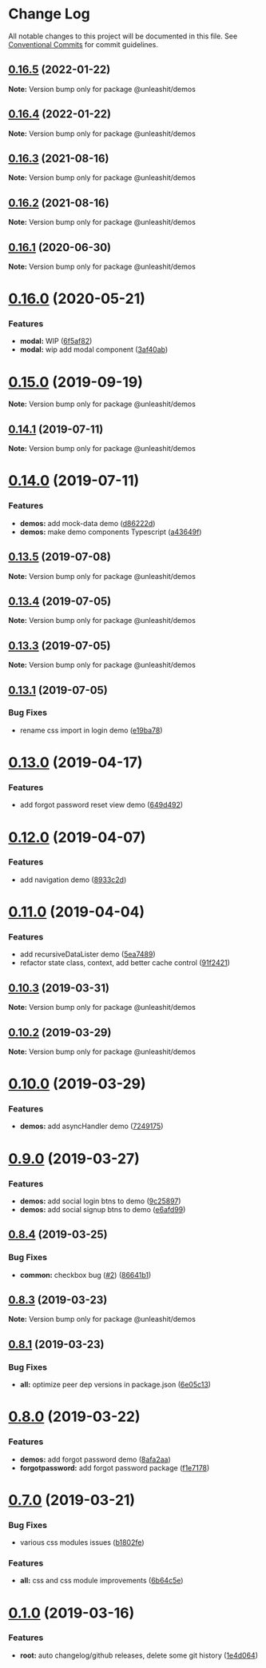 # Change Log

All notable changes to this project will be documented in this file.
See [Conventional Commits](https://conventionalcommits.org) for commit guidelines.

## [0.16.5](https://github.com/unleashit/npm-library/compare/@unleashit/demos@0.16.4...@unleashit/demos@0.16.5) (2022-01-22)

**Note:** Version bump only for package @unleashit/demos





## [0.16.4](https://github.com/unleashit/npm-library/compare/@unleashit/demos@0.16.3...@unleashit/demos@0.16.4) (2022-01-22)

**Note:** Version bump only for package @unleashit/demos





## [0.16.3](https://github.com/unleashit/npm-library/compare/@unleashit/demos@0.16.2...@unleashit/demos@0.16.3) (2021-08-16)

**Note:** Version bump only for package @unleashit/demos





## [0.16.2](https://github.com/unleashit/npm-library/compare/@unleashit/demos@0.16.1...@unleashit/demos@0.16.2) (2021-08-16)

**Note:** Version bump only for package @unleashit/demos





## [0.16.1](https://github.com/unleashit/npm-library/compare/@unleashit/demos@0.16.0...@unleashit/demos@0.16.1) (2020-06-30)

**Note:** Version bump only for package @unleashit/demos





# [0.16.0](https://github.com/unleashit/npm-library/compare/@unleashit/demos@0.15.0...@unleashit/demos@0.16.0) (2020-05-21)


### Features

* **modal:** WIP ([6f5af82](https://github.com/unleashit/npm-library/commit/6f5af82))
* **modal:** wip add modal component ([3af40ab](https://github.com/unleashit/npm-library/commit/3af40ab))





# [0.15.0](https://github.com/unleashit/npm-library/compare/@unleashit/demos@0.14.2...@unleashit/demos@0.15.0) (2019-09-19)

**Note:** Version bump only for package @unleashit/demos





## [0.14.1](https://github.com/unleashit/npm-library/compare/@unleashit/demos@0.14.0...@unleashit/demos@0.14.1) (2019-07-11)

**Note:** Version bump only for package @unleashit/demos





# [0.14.0](https://github.com/unleashit/npm-library/compare/@unleashit/demos@0.13.5...@unleashit/demos@0.14.0) (2019-07-11)


### Features

* **demos:** add mock-data demo ([d86222d](https://github.com/unleashit/npm-library/commit/d86222d))
* **demos:** make demo components Typescript ([a43649f](https://github.com/unleashit/npm-library/commit/a43649f))





## [0.13.5](https://github.com/unleashit/npm-library/compare/@unleashit/demos@0.13.4...@unleashit/demos@0.13.5) (2019-07-08)

**Note:** Version bump only for package @unleashit/demos





## [0.13.4](https://github.com/unleashit/npm-library/compare/@unleashit/demos@0.13.1...@unleashit/demos@0.13.4) (2019-07-05)

**Note:** Version bump only for package @unleashit/demos





## [0.13.3](https://github.com/unleashit/npm-library/compare/@unleashit/demos@0.13.1...@unleashit/demos@0.13.3) (2019-07-05)

**Note:** Version bump only for package @unleashit/demos





## [0.13.1](https://github.com/unleashit/npm-library/compare/@unleashit/demos@0.13.0...@unleashit/demos@0.13.1) (2019-07-05)


### Bug Fixes

* rename css import in login demo ([e19ba78](https://github.com/unleashit/npm-library/commit/e19ba78))





# [0.13.0](https://github.com/unleashit/npm-library/compare/@unleashit/demos@0.12.0...@unleashit/demos@0.13.0) (2019-04-17)


### Features

* add forgot password reset view demo ([649d492](https://github.com/unleashit/npm-library/commit/649d492))





# [0.12.0](https://github.com/unleashit/npm-library/compare/@unleashit/demos@0.11.0...@unleashit/demos@0.12.0) (2019-04-07)


### Features

* add navigation demo ([8933c2d](https://github.com/unleashit/npm-library/commit/8933c2d))





# [0.11.0](https://github.com/unleashit/npm-library/compare/@unleashit/demos@0.10.3...@unleashit/demos@0.11.0) (2019-04-04)


### Features

* add recursiveDataLister demo ([5ea7489](https://github.com/unleashit/npm-library/commit/5ea7489))
* refactor state class, context, add better cache control ([91f2421](https://github.com/unleashit/npm-library/commit/91f2421))





## [0.10.3](https://github.com/unleashit/npm-library/compare/@unleashit/demos@0.10.2...@unleashit/demos@0.10.3) (2019-03-31)

**Note:** Version bump only for package @unleashit/demos





## [0.10.2](https://github.com/unleashit/npm-library/compare/@unleashit/demos@0.10.0...@unleashit/demos@0.10.2) (2019-03-29)

**Note:** Version bump only for package @unleashit/demos





# [0.10.0](https://github.com/unleashit/npm-library/compare/@unleashit/demos@0.9.0...@unleashit/demos@0.10.0) (2019-03-29)


### Features

* **demos:** add asyncHandler demo ([7249175](https://github.com/unleashit/npm-library/commit/7249175))





# [0.9.0](https://github.com/unleashit/npm-library/compare/@unleashit/demos@0.8.4...@unleashit/demos@0.9.0) (2019-03-27)


### Features

* **demos:** add social login btns to demo ([9c25897](https://github.com/unleashit/npm-library/commit/9c25897))
* **demos:** add social signup btns to demo ([e6afd99](https://github.com/unleashit/npm-library/commit/e6afd99))





## [0.8.4](https://github.com/unleashit/npm-library/compare/@unleashit/demos@0.8.3...@unleashit/demos@0.8.4) (2019-03-25)


### Bug Fixes

* **common:** checkbox bug ([#2](https://github.com/unleashit/npm-library/issues/2)) ([86641b1](https://github.com/unleashit/npm-library/commit/86641b1))





## [0.8.3](https://github.com/unleashit/npm-library/compare/@unleashit/demos@0.8.1...@unleashit/demos@0.8.3) (2019-03-23)

**Note:** Version bump only for package @unleashit/demos





## [0.8.1](https://github.com/unleashit/npm-library/compare/@unleashit/demos@0.8.0...@unleashit/demos@0.8.1) (2019-03-23)


### Bug Fixes

* **all:** optimize peer dep versions in package.json ([6e05c13](https://github.com/unleashit/npm-library/commit/6e05c13))





# [0.8.0](https://github.com/unleashit/npm-library/compare/@unleashit/demos@0.7.0...@unleashit/demos@0.8.0) (2019-03-22)


### Features

* **demos:** add forgot password demo ([8afa2aa](https://github.com/unleashit/npm-library/commit/8afa2aa))
* **forgotpassword:** add forgot password package ([f1e7178](https://github.com/unleashit/npm-library/commit/f1e7178))





# [0.7.0](https://github.com/unleashit/npm-library/compare/@unleashit/demos@0.1.0...@unleashit/demos@0.7.0) (2019-03-21)


### Bug Fixes

* various css modules issues ([b1802fe](https://github.com/unleashit/npm-library/commit/b1802fe))


### Features

* **all:** css and css module improvements ([6b64c5e](https://github.com/unleashit/npm-library/commit/6b64c5e))





# [0.1.0](https://github.com/unleashit/npm-library/compare/@unleashit/demos@0.0.10...@unleashit/demos@0.1.0) (2019-03-16)


### Features

* **root:** auto changelog/github releases, delete some git history ([1e4d064](https://github.com/unleashit/npm-library/commit/1e4d064))
